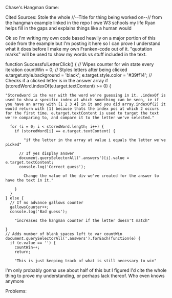Chase's Hangman Game:

Cited Sources:
Stole the whole //--Title for thing being worked on--// from the hangman example linked in the repo
I owe W3 schools my life
Ryan helps fill in the gaps and explains things like a human would 

Ok so I'm writing my own code based heavily on a major portion of this code from the example but I'm posting it here so I can prove I understand what it does before I make my own Franken-code out of it. "quotation marks" will be used to show my words vs stuff included in the text.

function SuccessfulLetterClick() {
    // Wipes counter for win state every iteration
    countWin = 0;
    // Styles letters after being clicked
    e.target.style.background = 'black';
    e.target.style.color = '#39ff14';
    // Checks if a clicked letter is in the answer array
    if (storedWord.indexOf(e.target.textContent) >= 0) {

    "Storedword is the var with the word we're guessing in it. .indexOf is used to show a specific index at which something can be seen, ie if you have an array with [1 2 3 4] in it and you did array.indexOf(2) it would return with [1] because thats the index pos at which 2 occurs for the first time. e.target.textContent is used to target the text we're comparing to, and compare it to the letter we've selected."

      for (i = 0; i < storedWord.length; i++) {
        if (storedWord[i] == e.target.textContent) {
            
            "if the letter in the array at value i equals the letter we've picked"
            
          // If yes display answer
          document.querySelectorAll('.answers')[i].value = e.target.textContent;
          console.log('Correct guess');

            Change the value of the div we've created for the answer to have the text in it."

        }
      }
    } else {
      // If no advance gallows counter
      gallowsCounter++;
      console.log('Bad guess');

        "increases the hangman counter if the letter doesn't match"

    }
    // Adds number of blank spaces left to var countWin
    document.querySelectorAll('.answers').forEach(function(e) {
      if (e.value == '') {
        countWin++;
        return;

        "This is just keeping track of what is still necessary to win"

I'm only probably gonna use about half of this but I figured I'd cite the whole thing to prove my understanding, or perhaps lack thereof. Who even knows anymore

Problems:
